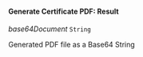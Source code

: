 

#### Generate Certificate PDF: Result  
  
<article>

*base64Document* `String` 

Generated PDF file as a Base64 String

</article>

